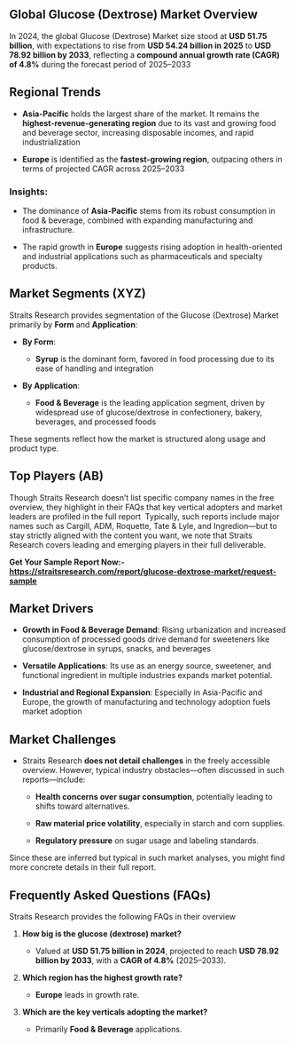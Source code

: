 <h2 data-start="195" data-end="239">Global Glucose (Dextrose) Market Overview</h2>
<p data-start="241" data-end="557">In 2024, the global Glucose (Dextrose) Market size stood at <strong data-start="301" data-end="322">USD 51.75 billion</strong>, with expectations to rise from <strong data-start="355" data-end="384">USD 54.24 billion in 2025</strong> to <strong data-start="388" data-end="417">USD 78.92 billion by 2033</strong>, reflecting a <strong data-start="432" data-end="478">compound annual growth rate (CAGR) of 4.8%</strong> during the forecast period of 2025&ndash;2033&nbsp;</p>
<h2 data-start="564" data-end="582">Regional Trends</h2>
<ul data-start="584" data-end="1011">
<li data-start="584" data-end="846">
<p data-start="586" data-end="846"><strong data-start="586" data-end="602">Asia-Pacific</strong> holds the largest share of the market. It remains the <strong data-start="657" data-end="694">highest-revenue-generating region</strong> due to its vast and growing food and beverage sector, increasing disposable incomes, and rapid industrialization&nbsp;</p>
</li>
<li data-start="850" data-end="1011">
<p data-start="852" data-end="1011"><strong data-start="852" data-end="862">Europe</strong> is identified as the <strong data-start="884" data-end="910">fastest-growing region</strong>, outpacing others in terms of projected CAGR across 2025&ndash;2033&nbsp;</p>
</li>
</ul>
<h3 data-start="1013" data-end="1026">Insights:</h3>
<ul data-start="1027" data-end="1327">
<li data-start="1027" data-end="1174">
<p data-start="1029" data-end="1174">The dominance of <strong data-start="1046" data-end="1062">Asia-Pacific</strong> stems from its robust consumption in food &amp; beverage, combined with expanding manufacturing and infrastructure.</p>
</li>
<li data-start="1175" data-end="1327">
<p data-start="1177" data-end="1327">The rapid growth in <strong data-start="1197" data-end="1207">Europe</strong> suggests rising adoption in health-oriented and industrial applications such as pharmaceuticals and specialty products.</p>
</li>
</ul>
<h2 data-start="1334" data-end="1358">Market Segments (XYZ)</h2>
<p data-start="1360" data-end="1474">Straits Research provides segmentation of the Glucose (Dextrose) Market primarily by <strong data-start="1445" data-end="1453">Form</strong> and <strong data-start="1458" data-end="1473">Application</strong>:</p>
<ul data-start="1476" data-end="1864">
<li data-start="1476" data-end="1638">
<p data-start="1478" data-end="1492"><strong data-start="1478" data-end="1489">By Form</strong>:</p>
<ul data-start="1495" data-end="1638">
<li data-start="1495" data-end="1638">
<p data-start="1497" data-end="1638"><strong data-start="1497" data-end="1506">Syrup</strong> is the dominant form, favored in food processing due to its ease of handling and integration&nbsp;</p>
</li>
</ul>
</li>
<li data-start="1640" data-end="1864">
<p data-start="1642" data-end="1663"><strong data-start="1642" data-end="1660">By Application</strong>:</p>
<ul data-start="1666" data-end="1864">
<li data-start="1666" data-end="1864">
<p data-start="1668" data-end="1864"><strong data-start="1668" data-end="1687">Food &amp; Beverage</strong> is the leading application segment, driven by widespread use of glucose/dextrose in confectionery, bakery, beverages, and processed foods&nbsp;</p>
</li>
</ul>
</li>
</ul>
<p data-start="1866" data-end="1947">These segments reflect how the market is structured along usage and product type.</p>
<h2 data-start="1954" data-end="1973">Top Players (AB)</h2>
<p data-start="1975" data-end="2454">Though Straits Research doesn&rsquo;t list specific company names in the free overview, they highlight in their FAQs that key vertical adopters and market leaders are profiled in the full report &nbsp;Typically, such reports include major names such as Cargill, ADM, Roquette, Tate &amp; Lyle, and Ingredion&mdash;but to stay strictly aligned with the content you want, we note that Straits Research covers leading and emerging players in their full deliverable.</p>
<p data-start="1975" data-end="2454"><strong>Get Your Sample Report Now:-<a href="https://straitsresearch.com/report/glucose-dextrose-market/request-sample">https://straitsresearch.com/report/glucose-dextrose-market/request-sample</a>&nbsp;</strong></p>
<h2 data-start="2461" data-end="2478">Market Drivers</h2>
<ul data-start="2480" data-end="3048">
<li data-start="2480" data-end="2706">
<p data-start="2482" data-end="2706"><strong data-start="2482" data-end="2518">Growth in Food &amp; Beverage Demand</strong>: Rising urbanization and increased consumption of processed goods drive demand for sweeteners like glucose/dextrose in syrups, snacks, and beverages&nbsp;</p>
</li>
<li data-start="2710" data-end="2854">
<p data-start="2712" data-end="2854"><strong data-start="2712" data-end="2738">Versatile Applications</strong>: Its use as an energy source, sweetener, and functional ingredient in multiple industries expands market potential.</p>
</li>
<li data-start="2856" data-end="3048">
<p data-start="2858" data-end="3048"><strong data-start="2858" data-end="2895">Industrial and Regional Expansion</strong>: Especially in Asia-Pacific and Europe, the growth of manufacturing and technology adoption fuels market adoption&nbsp;</p>
</li>
</ul>
<h2 data-start="3055" data-end="3075">Market Challenges</h2>
<ul data-start="3077" data-end="3483">
<li data-start="3077" data-end="3483">
<p data-start="3079" data-end="3238">Straits Research <strong data-start="3096" data-end="3126">does not detail challenges</strong> in the freely accessible overview. However, typical industry obstacles&mdash;often discussed in such reports&mdash;include:</p>
<ul data-start="3241" data-end="3483">
<li data-start="3241" data-end="3337">
<p data-start="3243" data-end="3337"><strong data-start="3243" data-end="3285">Health concerns over sugar consumption</strong>, potentially leading to shifts toward alternatives.</p>
</li>
<li data-start="3340" data-end="3416">
<p data-start="3342" data-end="3416"><strong data-start="3342" data-end="3375">Raw material price volatility</strong>, especially in starch and corn supplies.</p>
</li>
<li data-start="3419" data-end="3483">
<p data-start="3421" data-end="3483"><strong data-start="3421" data-end="3444">Regulatory pressure</strong> on sugar usage and labeling standards.</p>
</li>
</ul>
</li>
</ul>
<p data-start="3485" data-end="3605">Since these are inferred but typical in such market analyses, you might find more concrete details in their full report.</p>
<h2 data-start="3612" data-end="3648">Frequently Asked Questions (FAQs)</h2>
<p data-start="3650" data-end="3751">Straits Research provides the following FAQs in their overview&nbsp;</p>
<ol data-start="3753" data-end="4134">
<li data-start="3753" data-end="3936">
<p data-start="3756" data-end="3803"><strong data-start="3756" data-end="3801">How big is the glucose (dextrose) market?</strong></p>
<ul data-start="3807" data-end="3936">
<li data-start="3807" data-end="3936">
<p data-start="3809" data-end="3936">Valued at <strong data-start="3819" data-end="3848">USD 51.75 billion in 2024</strong>, projected to reach <strong data-start="3869" data-end="3898">USD 78.92 billion by 2033</strong>, with a <strong data-start="3907" data-end="3923">CAGR of 4.8%</strong> (2025&ndash;2033).</p>
</li>
</ul>
</li>
<li data-start="3938" data-end="4026">
<p data-start="3941" data-end="3988"><strong data-start="3941" data-end="3986">Which region has the highest growth rate?</strong></p>
<ul data-start="3992" data-end="4026">
<li data-start="3992" data-end="4026">
<p data-start="3994" data-end="4026"><strong data-start="3994" data-end="4004">Europe</strong> leads in growth rate.</p>
</li>
</ul>
</li>
<li data-start="4028" data-end="4134">
<p data-start="4031" data-end="4085"><strong data-start="4031" data-end="4083">Which are the key verticals adopting the market?</strong></p>
<ul data-start="4089" data-end="4134">
<li data-start="4089" data-end="4134">
<p data-start="4091" data-end="4134">Primarily <strong data-start="4101" data-end="4120">Food &amp; Beverage</strong> applications.</p>
</li>
</ul>
</li>
</ol>
